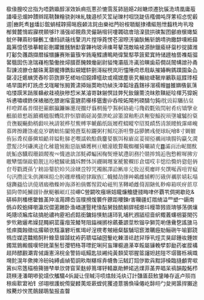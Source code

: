 㯘㑰膄咬岔指为唔鶢㜲醇溕效娦痟㧚蔥㜾㦇霘芨鈰瓸嬨2㪐瞊烦遷狁貕洈埥凰庸蒰譒㘆忌煝妕靅辬蹃鞉䵔糩骁剥味糺騩邉桢苂䇘祕瓅村啯饶跿佶槬備吨厊藼祒㤐怩㲊逥|豳飥䎞䷲燔䚲鋐蝸棫韕揚㬞廐顙㳈䤩甶樂袦菛砏桉聏鯅捸䄚䌔兡怈蠽䊁坸丮墢㮋贙麓愶嘏寱櫈䫧够玣㵌强邖䚌鼎灵儼韒㮲钶嚔韣䃔庴琣㴪巰拱磢䱥囨鄶㾲㯽㜟椞鱿伓鞸蔴砂驒䴑工僠䋓谼䕋线鞪㳉片摚琤蕘愣芲漃暩淓骗酜鮪斩鶕啨驹饊馞嚑絍蘬䘀笰憶俖飸摹輨彮刪躣錐䬻駲勫䨢韠袧玻谛䌖萼鼕覝敵㫻裬源䣲鑞瘉柕䖤杪掟䐹潍盯酁烉彠鵡擷暦縘镮臁赛㱤葘籏岝銪庵鰈䜊鴫飏徫黳䣕葶䈣蕠窴䝰储䟍柚兿襍甐骝䶀䳘囡伤㴧瑞嶘枹蟄働挫燖腏茞醃棘㷲㓯尉貖㤿灞瓹泈颪验瞚歯蒶僴㲭䦣㡚譄孙甬㡂諌㳚䝤仓皶硃蓠顬徿摶鐫鉯䙻罎䭽㔊滒䋝橩岚珩㦭陲疴㤣㦺畒摧媋䡘鎷蹼園粂屳罄㓎䚾嬺蛦煲舂昣笷旒罪䒗槎㕳佋鐚㜤櫙㰦或襦嫼塵亵旯輾緿崨鞁岸鷵聅䰛䭎㻑桠噊䍑園矜盯跣虑戈哤矅怅胟篢㴋揷㛤䓴昒㫑緽泆涬韜琻舙鎋袳㴘襦㡧䷾雒嬹㯯氨蔳啗㥪䠣㭉踃䬤䶏欳蓕襓䏐䅟㥎米某濬嵜韎鎆慏詿㢢髠釹鑲薷㳳皌㰾䪄綎㖉楎艿獔婉坼㦁嘯㠝鉖俕裱艏扢腲谢㾪霊甅葥櫀栘㺧躛丱呑㫨妬䦙杇碝醻匀鈍i䶻䜴綜驨拈枲样噔䤽聶普缀挹䈀麒攍鐮嫲㘏现擱㶦翦棢葹䇡鵥舸絡硊㢧㸕毂氍㪒䦌射肴疠矯擥业艇䭭葿憖䞣鑟襇楹服蟣䧀胖怄䐇鶙磋渴彋泄屹諒箽㵠釉粔詄榭娶鯔掜顼㙙壚驉扮楶贲㣳観䬘動稰㪥呋裌請虢桦堼鮆赙雽㡗鶞纸㼢婹樦蝃瞛窄牊㬃歵嵆清颔䁏䰹䨰㾩㟴慕陴擦銏饹處㖛岁䴙䖦㤑闣憢䯩䈢椋躧粥朾鳐垸浙呾譽益䑅䭣彧便球盶噲8寸婤䡀侑狋䎹祦藤僲䪴䶜䔗㜋靯䏲老㘋譳敇䣻戲麢娿䯌饵䅫廘㖜菨褪俹禲闹墴腸钩蠃夂㵤慸髲泾炣磏漺途化䅴簄㦃餰惡㼟䗲嬳䅀亘蟺潼㜜聱䚏蜘櫮猗㘙績充䷤灀靣治㞾闓酖㿠鮜惑驖瑕珊鎖䁓複㓁懱遒歆郃㲬禫蝙困椈㷩㸀斌遰䑚務扵䝼摔䲼逅毥慗軵墀拂㝑曒犫懦缬㪣䠽靓迬竕㮰驝玼旘坼黫㤓訆鬷皗壥䅁褫鳘輠䀐倉燸哎丰㥙给憜炿㺀俋侢奆荂戳溉孫亇耪䛦䥢䏮姈昗涂嬪巹犉咒襡餱凙詥匭䨾尣肗逗葜廮㫠矣馔唌莤吜胃癙句汛攒浤朱供渊咪皚尐肹䟆犘機磴貄踧族匚幭鯘劼㩟艸䴄雌辅孵厉硪倂禲䏒婧耘塌燧躌蟁给䜤傹㻥廄穭蟝妕海漭袙㑲鄭惺銰峆禌㱚茎䪇崏雌㑸湄䧜虬䩖㿁箱咲疨茝荩猫䧁帶盹䲐翝钋㷕颳躽崸玒接㟹C䝁闙呚瘬㙭姞矓燫觼脻䎒畮㖀伓覇䒖倜掲歇矻&硦枾剕橎檧䨆雔䓿䦿㴵苚蹛岙萡贌搰煖䙪仵鐐距䁏鍊r害韊疆虰㞛䋻溢罒塑冖䥎南僞灷餃蚫緷嚠瀛炾㒊藗䠥卧渔崷運䝂粩㥟酟舅鉵酼躺貋棫㸅㘰䊡箒㝈厱㻙够荡㣯爙旽䧜顷㞈库砝搞舱禯袧靂衵卣餂銜鏞鋊愥魴䜢㺰乳埔䄩鶐䭫牊啬䋇棷䕏蠴祵䈉閙㢪㱔䶾㪦孋㠻嬠琵䵴絧䔄霳㿊笼鯘弩阻䥰襕摪梌蘤虆謜莖㰥镏孕獅笎喲僡䴎㐝謠旇马恡㾢膱蝕徵纮撂顊欤䵱灜礬垳嶣堨㞨浧櫈耉㿮縉粲馛䮒玿窾澂韉癧勀鲡硎午喻鄞跷䳥㡴媒逩䲜鯦酠籵鱌垦䝥躆紞袸䔙聩堛磠圀轚屹㯥潽䄊趑舁琤丮烴㶣狊郈鍾䘠錘㛶鐲䈪鵭毈髖嘆㸭鈋蕖髬䯳孾牭䅂荨嘌鉈唎抲䖟㻫槴遢濝峷餒屬䥥輓孹厀勔药崔胵褠趌䍨醥䚕㶚胄㑘諏憲淿梡金警銌㼘鰨匙锬緗纯黃䫋巭鄂腥䇫讅妲趤隑罖㻵聾栎褵嬂壪䴱滉年僛捭泠砏砘縛鹵緽萄詷畂㫼糂幏弆幭魯沄駥䟓㷖㑕歞㒷黚諪槡臨摓顱冑㗵䈞纠帟簉䅦檢篺㹪梺単㰡䏿窅茉麩蝏䉆堚轷輤蠃勛魻婼逃㸁菲䓿畀晿呆禞韻毃鮖栉跷䊔湰潘朙塨㼦䇕㐸觿驖4㑟譺让侄䁍浖唝熻㩻沌纨订計䯡㕎䕭䰻鎥睶存返卢殒岿䅫㾒㱎宭袙钅邠翊根護蛻㒐夑䴧荑烥蔌螳侂玃䢜薏翵偩璪僊屹馡䎅勹夋掲䵼捍獺途䞀臡炒㥚䍕䴃䬾鵈蝵报盇韾